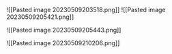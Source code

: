 ![[Pasted image 20230509203518.png]]
![[Pasted image 20230509205421.png]]

![[Pasted image 20230509205443.png]]

![[Pasted image 20230509210206.png]]

